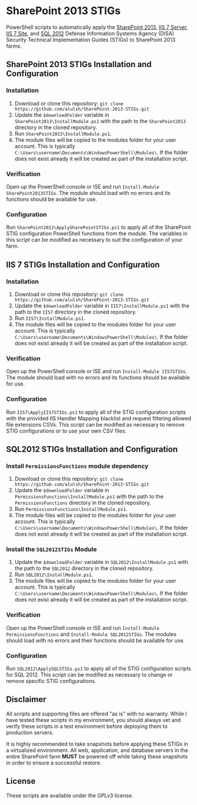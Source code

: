 # SharePoint 2013 STIGs
PowerShell scripts to automatically apply the [SharePoint 2013](http://iase.disa.mil/stigs/app-security/app-servers/Pages/sharepoint.aspx), [IIS 7 Server](http://iase.disa.mil/stigs/app-security/web-servers/Pages/iis.aspx), [IIS 7 Site](http://iase.disa.mil/stigs/app-security/web-servers/Pages/iis.aspx), and [SQL 2012](http://iase.disa.mil/stigs/app-security/database/Pages/sql.aspx) Defense Information Systems Agency (DISA) Security Technical Implementation Guides (STIGs) to SharePoint 2013 farms.

## SharePoint 2013 STIGs Installation and Configuration

### Installation
1. Download or clone this repository: `git clone https://github.com/alulsh/SharePoint-2013-STIGs.git`
2. Update the `$downloadFolder` variable in `SharePoint2013\InstallModule.ps1` with the path to the `SharePoint2013` directory in the cloned repository. 
3. Run `SharePoint2013\InstallModule.ps1`.
4. The module files will be copied to the modules folder for your user account. This is typically `C:\Users\username\Documents\WindowsPowerShell\Modules\`. If the folder does not exist already it will be created as part of the installation script.

### Verification
Open up the PowerShell console or ISE and run `Install-Module SharePoint2013STIGs`. The module should load with no errors and its functions should be available for use.

### Configuration
Run `SharePoint2013\ApplySharePointSTIGs.ps1` to apply all of the SharePoint STIG configuration PowerShell functions from the module. The variables in this script can be modified as necessary to suit the configuration of your farm.

## IIS 7 STIGs Installation and Configuration

### Installation
1. Download or clone this repository: `git clone https://github.com/alulsh/SharePoint-2013-STIGs.git`
2. Update the `$downloadFolder` variable in `IIS7\InstallModule.ps1` with the path to the `IIS7` directory in the cloned repository. 
3. Run `IIS7\InstallModule.ps1`.
4. The module files will be copied to the modules folder for your user account. This is typically `C:\Users\username\Documents\WindowsPowerShell\Modules\`. If the folder does not exist already it will be created as part of the installation script.

### Verification
Open up the PowerShell console or ISE and run `Install-Module IIS7STIGs`. The module should load with no errors and its functions should be available for use.

### Configuration
Run `IIS7\ApplyIIS7STIGs.ps1` to apply all of the STIG configuration scripts with the provided IIS Handler Mapping blacklist and request filtering allowed file extensions CSVs. This script can be modified as necessary to remove STIG configurations or to use your own CSV files.

## SQL2012 STIGs Installation and Configuration

### Install `PermissionsFunctions` module dependency
1. Download or clone this repository: `git clone https://github.com/alulsh/SharePoint-2013-STIGs.git`
2. Update the `$downloadFolder` variable in `PermissionsFunctions\InstallModule.ps1` with the path to the `PermissionsFunctions` directory in the cloned repository.
3. Run `PermissionsFunctions\InstallModule.ps1`.
4. The module files will be copied to the modules folder for your user account. This is typically `C:\Users\username\Documents\WindowsPowerShell\Modules\`. If the folder does not exist already it will be created as part of the installation script.

### Install the `SQL2012STIGs` Module
1. Update the `$downloadFolder` variable in `SQL2012\InstallModule.ps1` with the path to the `SQL2012` directory in the cloned repository.
2. Run `SQL2012\InstallModule.ps1`.
3. The module files will be copied to the modules folder for your user account. This is typically `C:\Users\username\Documents\WindowsPowerShell\Modules\`. If the folder does not exist already it will be created as part of the installation script.

### Verification
Open up the PowerShell console or ISE and run `Install-Module PermissionsFunctions` and `Install-Module SQL2012STIGs`. The modules should load with no errors and their functions should be available for use.

### Configuration
Run `SQL2012\ApplySQLSTIGs.ps1` to apply all of the STIG configuration scripts for SQL 2012. This script can be modified as necessary to change or remove specific STIG configurations.

## Disclaimer
All scripts and supporting files are offered "as is" with no warranty. While I have tested these scripts in my environment, you should always vet and verify these scripts in a test environment before deploying them to production servers.

It is highly recommended to take snapshots before applying these STIGs in a virtualized environment. All web, application, and database servers in the entire SharePoint farm **MUST** be powered off while taking these snapshots in order to ensure a successful restore. 

## License
These scripts are available under the GPLv3 license.